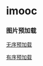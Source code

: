 # imooc

### 图片预加载
[无序预加载](https://aelousdp.github.io/imooc/jquery-img-preload/unordered.html)

[有序预加载](https://aelousdp.github.io/imooc/jquery-img-preload/ordered.html)